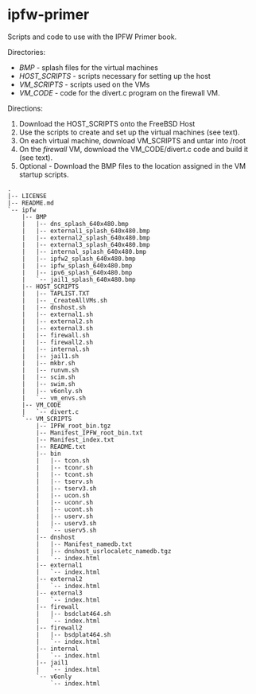 # ipfw-primer
Scripts and code to use with the IPFW Primer book.

Directories:
- *BMP* - splash files for the virtual machines
- *HOST_SCRIPTS* - scripts necessary for setting up the host
- *VM_SCRIPTS* - scripts used on the VMs
- *VM_CODE* - code for the divert.c program on the firewall VM.

Directions:
1. Download the HOST_SCRIPTS onto the FreeBSD Host
1. Use the scripts to create and set up the virtual machines (see text).
1. On each virtual machine, download VM_SCRIPTS and untar into /root
1. On the *firewall* VM, download the VM_CODE/divert.c code and build it (see text).
1. Optional - Download the BMP files to the location assigned in the VM startup scripts.


```
.
|-- LICENSE
|-- README.md
`-- ipfw
    |-- BMP
    |   |-- dns_splash_640x480.bmp
    |   |-- external1_splash_640x480.bmp
    |   |-- external2_splash_640x480.bmp
    |   |-- external3_splash_640x480.bmp
    |   |-- internal_splash_640x480.bmp
    |   |-- ipfw2_splash_640x480.bmp
    |   |-- ipfw_splash_640x480.bmp
    |   |-- ipv6_splash_640x480.bmp
    |   `-- jail1_splash_640x480.bmp
    |-- HOST_SCRIPTS
    |   |-- TAPLIST.TXT
    |   |-- _CreateAllVMs.sh
    |   |-- dnshost.sh
    |   |-- external1.sh
    |   |-- external2.sh
    |   |-- external3.sh
    |   |-- firewall.sh
    |   |-- firewall2.sh
    |   |-- internal.sh
    |   |-- jail1.sh
    |   |-- mkbr.sh
    |   |-- runvm.sh
    |   |-- scim.sh
    |   |-- swim.sh
    |   |-- v6only.sh
    |   `-- vm_envs.sh
    |-- VM_CODE
    |   `-- divert.c
    `-- VM_SCRIPTS
        |-- IPFW_root_bin.tgz
        |-- Manifest_IPFW_root_bin.txt
        |-- Manifest_index.txt
        |-- README.txt
        |-- bin
        |   |-- tcon.sh
        |   |-- tconr.sh
        |   |-- tcont.sh
        |   |-- tserv.sh
        |   |-- tserv3.sh
        |   |-- ucon.sh
        |   |-- uconr.sh
        |   |-- ucont.sh
        |   |-- userv.sh
        |   |-- userv3.sh
        |   `-- userv5.sh
        |-- dnshost
        |   |-- Manifest_namedb.txt
        |   |-- dnshost_usrlocaletc_namedb.tgz
        |   `-- index.html
        |-- external1
        |   `-- index.html
        |-- external2
        |   `-- index.html
        |-- external3
        |   `-- index.html
        |-- firewall
        |   |-- bsdclat464.sh
        |   `-- index.html
        |-- firewall2
        |   |-- bsdplat464.sh
        |   `-- index.html
        |-- internal
        |   `-- index.html
        |-- jail1
        |   `-- index.html
        `-- v6only
            `-- index.html
```

